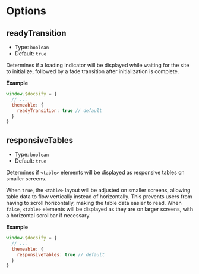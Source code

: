 
# Options

## readyTransition

- Type: `boolean`
- Default: `true`

Determines if a loading indicator will be displayed while waiting for the site to initialize, followed by a fade transition after initialization is complete.

**Example**

```javascript
window.$docsify = {
  // ...
  themeable: {
    readyTransition: true // default
  }
}
```

## responsiveTables

- Type: `boolean`
- Default: `true`

Determines if `<table>` elements will be displayed as responsive tables on smaller screens.

When `true`, the `<table>` layout will be adjusted on smaller screens, allowing table data to flow vertically instead of horizontally. This prevents users from having to scroll horizontally, making the table data easier to read. When `false`, `<table>` elements will be displayed as they are on larger screens, with a horizontal scrollbar if necessary.

**Example**

```javascript
window.$docsify = {
  // ...
  themeable: {
    responsiveTables: true // default
  }
}
```
